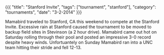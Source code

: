 ﻿{{{
  "title": "Stanford Invite",
  "tags": ["tournament", "stanford"],
  "category": "tournaments",
  "date": "3-2-2014"
}}}

Mamabird traveled to Stanford, CA this weekend to compete at the Stanford Invite. Excessive rain at Stanford caused the tournament to be moved to backup field sites in Stevinson (a 2 hour drive). Mamabird came out hot on Saturday rolling through their pool and posted an impressive 3-0 record despite heavy winds. Unfortuantely on Sunday Mamabird ran into a UNC team hitting their stride and fell 12-13.